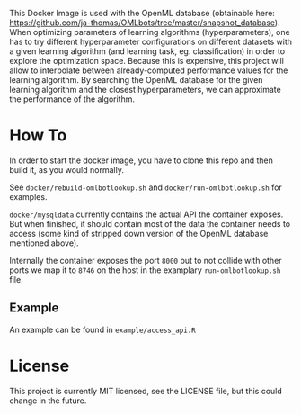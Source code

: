 This Docker Image is used with the OpenML database (obtainable here: https://github.com/ja-thomas/OMLbots/tree/master/snapshot_database).
When optimizing parameters of learning algorithms (hyperparameters), one has to try different hyperparameter configurations on different datasets with a given learning algorithm (and learning task, eg. classification) in order to explore the optimization space. 
Because this is expensive, this project will allow to interpolate between already-computed performance values for the learning algorithm. 
By searching the OpenML database for the given learning algorithm and the closest hyperparameters, we can approximate the performance of the algorithm.

# How To

In order to start the docker image, you have to clone this repo and then build it, as you would normally.

See `docker/rebuild-omlbotlookup.sh` and `docker/run-omlbotlookup.sh` for examples.

`docker/mysqldata` currently contains the actual API the container exposes. 
But when finished, it should contain most of the data the container needs to access (some kind of stripped down version of the OpenML database mentioned above).

Internally the container exposes the port `8000` but to not collide with other ports we map it to `8746` on the host in the examplary `run-omlbotlookup.sh` file.

## Example

An example can be found in `example/access_api.R`

# License

This project is currently MIT licensed, see the LICENSE file, but this could change in the future.
